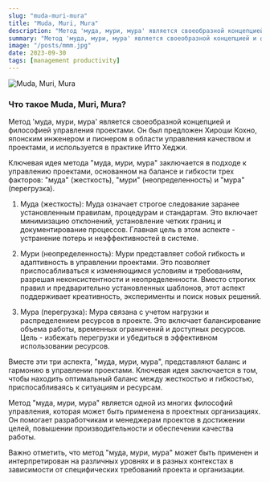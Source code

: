 ```yaml
---
slug: "muda-muri-mura"
title: "Muda, Muri, Mura"
description: "Метод 'муда, мури, мура' является своеобразной концепцией и философией управления проектами. Он был предложен Хироши Кохно, японским инженером и пионером в области управления качеством и проектами, и используется в практике Итто Хеджи."
summary: "Метод 'муда, мури, мура' является своеобразной концепцией и философией управления проектами. Он был предложен Хироши Кохно, японским инженером и пионером в области управления качеством и проектами, и используется в практике Итто Хеджи."
image: "/posts/mmm.jpg"
date: 2023-09-30
tags: [management productivity]
---
```


![Muda, Muri, Mura](/posts/mmm.jpg "Muda, Muri, Mura")

### Что такое Muda, Muri, Mura?
Метод 'муда, мури, мура' является своеобразной концепцией и философией управления проектами. Он был предложен Хироши Кохно, японским инженером и пионером в области управления качеством и проектами, и используется в практике Итто Хеджи.

Ключевая идея метода "муда, мури, мура" заключается в подходе к управлению проектами, основанном на балансе и гибкости трех факторов: "муда" (жесткость), "мури" (неопределенность) и "мура" (перегрузка).

1. Муда (жесткость): Муда означает строгое следование заранее установленным правилам, процедурам и стандартам. Это включает минимизацию отклонений, установление четких границ и документирование процессов. Главная цель в этом аспекте - устранение потерь и неэффективностей в системе.

2. Мури (неопределенность): Мури представляет собой гибкость и адаптивность в управлении проектами. Это позволяет приспосабливаться к изменяющимся условиям и требованиям, разрешая неконсистентности и неопределенности. Вместо строгих правил и предварительно установленных шаблонов, этот аспект поддерживает креативность, эксперименты и поиск новых решений.

3. Мура (перегрузка): Мура связана с учетом нагрузки и распределением ресурсов в проекте. Это включает балансирование объема работы, временных ограничений и доступных ресурсов. Цель - избежать перегрузки и убедиться в эффективном использовании ресурсов.

Вместе эти три аспекта, "муда, мури, мура", представляют баланс и гармонию в управлении проектами. Ключевая идея заключается в том, чтобы находить оптимальный баланс между жесткостью и гибкостью, приспосабливаясь к ситуациям и ресурсам.

Метод "муда, мури, мура" является одной из многих философий управления, которая может быть применена в проектных организациях. Он помогает разработчикам и менеджерам проектов в достижении целей, повышении производительности и обеспечении качества работы.

Важно отметить, что метод "муда, мури, мура" может быть применен и интерпретирован на различных уровнях и в разных контекстах в зависимости от специфических требований проекта и организации.
